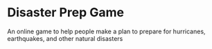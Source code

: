 # Disaster Prep Game
An online game to help people make a plan to prepare for hurricanes, earthquakes, and other natural disasters
